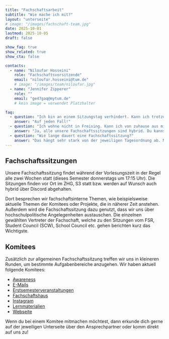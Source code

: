 ```yaml
---
title: "Fachschaftsarbeit"
subtitle: "Wie mache ich mit?"
layout: "unterseite"
# image: "/images/fachschaft-team.jpg"
date: 2025-10-01
lastmod: 2025-10-05
draft: false

show_faq: true
show_related: true
show_cta: false

contacts:
  - name: "Niloufar Hosseini"
    role: "Fachschaftsvorsitzende"
    email: "niloufar.hosseini@tum.de"
    # image: "/images/team/niloufar.jpg"
  - name: "Jennifer Zipperer"
    role: ""
    email: "ge47gaq@mytum.de"
    # kein image = verwendet Platzhalter

faq:
  - question: "Ich bin an einem Sitzungstag verhindert. Kann ich trotzdem bei der Fachschaft mitmachen?"
    answer: "Auf jeden Fall!"
  - question: "Ich wohne nicht in Freising. Kann ich von zuhause aus mitmachen?"
    answer: "Ja, alle unsere Fachschaftssitzungen sind hybrid. Du kannst dich gerne einfach über Discord zuschalten und mitdiskutieren."
  - question: "Wie lange dauert eine Fachschaftssitzung?"
    answer: "Das hängt sehr stark von der jeweiligen Tagesordnung ab. Meistens rechnen wir mit ca. 1,5 Stunden."
---
```


## Fachschaftssitzungen  
Unsere Fachschaftssitzung findet während der Vorlesungszeit in der Regel alle zwei Wochen statt (dieses Semester donnerstags um 17:15 Uhr). Die Sitzungen finden vor Ort im ZHG, S3 statt bzw. werden auf Wunsch auch hybrid über Discord abgehalten.  

Dort besprechen wir fachschaftsinterne Themen, wie beispielsweise aktuelle Themen der Komitees oder Projekte, die in näherer Zeit anstehen. Außerdem wird die Fachschaftssitzung dazu genutzt, dass wir uns über hochschulpolitische Angelegenheiten austauschen. Die einzelnen gewählten Vertreter der Fachschaft, welche zu den Sitzungen vom FSR, Student Council (SCW), School Council etc. gehen berichten kurz das Wichtigste. 

## Komitees
Zusätzlich zur allgemeinen Fachschaftssitzung treffen wir uns in kleineren Runden, um bestimmte Aufgabenbereiche anzugehen. Wir haben aktuell folgende Komitees:
- [Awareness](/fachschaft/awareness)
- [E-Mails]()
- [Erstsemesterveranstaltungen]()
- [Fachschaftshaus]()
- [Instagram]()
- [Lernmaterialien]()
- [Webseite](/fachschaft/webseite)

Wenn du bei einem Komitee mitmachen möchtest, dann erkunde dich gerne auf der jeweiligen Unterseite über den Ansprechpartner oder komm direkt auf uns zu!